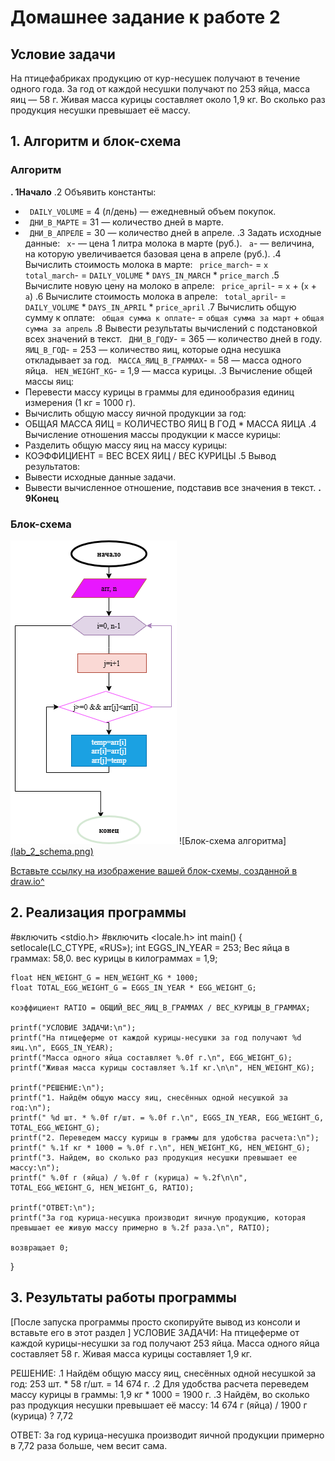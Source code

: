 # Домашнее задание к работе 2

## Условие задачи
На птицефабриках продукцию от кур-несушек получают в течение одного года. За год от каждой несушки получают по 253 яйца, масса яиц — 58 г. Живая масса курицы составляет около 1,9 кг. Во сколько раз продукция несушки превышает её массу.
## 1. Алгоритм и блок-схема

### Алгоритм
**. 1Начало**
.2 Объявить константы:
  - ` DAILY_VOLUME` = 4 (л/день) — ежедневный объем покупок.
  - ` ДНИ_В_МАРТЕ` = 31 — количество дней в марте.
  - ` ДНИ_В_АПРЕЛЕ` = 30 — количество дней в апреле.
.3 Задать исходные данные:
   ` x`- — цена 1 литра молока в марте (руб.).
   ` a`- — величина, на которую увеличивается базовая цена в апреле (руб.).
.4 Вычислить стоимость молока в марте:
   ` price_march`- = `x`
   ` total_march`- = `DAILY_VOLUME` * `DAYS_IN_MARCH` * `price_march`
.5 Вычислите новую цену на молоко в апреле:
   ` price_april`- = `x` + (`x` + `a`)
.6 Вычислите стоимость молока в апреле:
   ` total_april`- = `DAILY_VOLUME` * `DAYS_IN_APRIL` * `price_april`
.7 Вычислить общую сумму к оплате:
   ` общая сумма к оплате`- = `общая сумма за март` + `общая сумма за апрель`
.8 Вывести результаты вычислений с подстановкой всех значений в текст.
   ` ДНИ_В_ГОДУ`- = 365 — количество дней в году.
   ` ЯИЦ_В_ГОД`- = 253 — количество яиц, которые одна несушка откладывает за год.
   ` МАССА_ЯИЦ_В_ГРАММАХ`- = 58 — масса одного яйца.
   ` HEN_WEIGHT_KG`- = 1,9 — масса курицы.
.3 Вычисление общей массы яиц:
   - Перевести массу курицы в граммы для единообразия единиц измерения (1 кг = 1000 г).
   - Вычислить общую массу яичной продукции за год:
   - ОБЩАЯ МАССА ЯИЦ = КОЛИЧЕСТВО ЯИЦ В ГОД * МАССА ЯИЦА
.4 Вычисление отношения массы продукции к массе курицы:
   - Разделить общую массу яиц на массу курицы:
   - КОЭФФИЦИЕНТ = ВЕС ВСЕХ ЯИЦ / ВЕС КУРИЦЫ
.5 Вывод результатов:
   - Вывести исходные данные задачи.
   - Вывести вычисленное отношение, подставив все значения в текст.
**. 9Конец**

### Блок-схема
![Блок-схема алгоритма](lab_2_schema.png) 
![Блок-схема алгоритма][(lab_2_schema.png) ](https://app.diagrams.net/#Lsaprykin.drawio.png#%7B%22pageId%22%3A%22BSldnmuLx-TfrJCFuZIL%22%7D)


 [Вставьте ссылку на изображение вашей блок-схемы, созданной в draw.io^](# "как lab_2_schema.png")


## 2. Реализация программы

<!-- Вставьте код программы-->
#включить <stdio.h>
#включить <locale.h> 
int main() {
 setlocale(LC_CTYPE, «RUS»);
 int EGGS_IN_YEAR = 253;
 Вес яйца в граммах: 58,0.
 вес курицы в килограммах = 1,9;

    float HEN_WEIGHT_G = HEN_WEIGHT_KG * 1000;
    float TOTAL_EGG_WEIGHT_G = EGGS_IN_YEAR * EGG_WEIGHT_G;

    коэффициент RATIO = ОБЩИЙ_ВЕС_ЯИЦ_В_ГРАММАХ / ВЕС_КУРИЦЫ_В_ГРАММАХ;

    printf("УСЛОВИЕ ЗАДАЧИ:\n");
    printf("На птицеферме от каждой курицы-несушки за год получают %d яиц.\n", EGGS_IN_YEAR);
    printf("Масса одного яйца составляет %.0f г.\n", EGG_WEIGHT_G);
    printf("Живая масса курицы составляет %.1f кг.\n\n", HEN_WEIGHT_KG);

    printf("РЕШЕНИЕ:\n");
    printf("1. Найдём общую массу яиц, снесённых одной несушкой за год:\n");
    printf(" %d шт. * %.0f г/шт. = %.0f г.\n", EGGS_IN_YEAR, EGG_WEIGHT_G, TOTAL_EGG_WEIGHT_G);
    printf("2. Переведем массу курицы в граммы для удобства расчета:\n");
    printf(" %.1f кг * 1000 = %.0f г.\n", HEN_WEIGHT_KG, HEN_WEIGHT_G);
    printf("3. Найдем, во сколько раз продукция несушки превышает ее массу:\n");
    printf(" %.0f г (яйца) / %.0f г (курица) ≈ %.2f\n\n", TOTAL_EGG_WEIGHT_G, HEN_WEIGHT_G, RATIO);

    printf("ОТВЕТ:\n");
    printf("За год курица-несушка производит яичную продукцию, которая превышает ее живую массу примерно в %.2f раза.\n", RATIO);

    возвращает 0;
}

## 3. Результаты работы программы

[После запуска программы просто скопируйте вывод из консоли и вставьте его в этот раздел ]
УСЛОВИЕ ЗАДАЧИ:
На птицеферме от каждой курицы-несушки за год получают 253 яйца.
Масса одного яйца составляет 58 г.
Живая масса курицы составляет 1,9 кг.

РЕШЕНИЕ:
.1 Найдём общую массу яиц, снесённых одной несушкой за год:
 253 шт. * 58 г/шт. = 14 674 г.
.2 Для удобства расчета переведем массу курицы в граммы:
 1,9 кг * 1000 = 1900 г.
.3 Найдём, во сколько раз продукция несушки превышает её массу:
 14 674 г (яйца) / 1900 г (курица) ? 7,72

ОТВЕТ:
За год курица-несушка производит яичной продукции примерно в 7,72 раза больше, чем весит сама.
